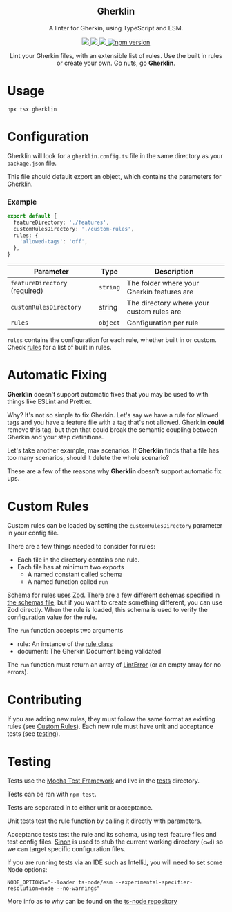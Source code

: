 <h2 align="center">Gherklin</h2>

<p align="center">
    A linter for Gherkin, using TypeScript and ESM.
</p>

<p align="center">
<a href="https://github.com/cjmarkham/Gherklin/actions/workflows/tests.yml">
    <img src="https://github.com/cjmarkham/gherkin-lint/actions/workflows/tests.yml/badge.svg">
</a>

<a href="https://github.com/cjmarkham/Gherklin/actions/workflows/linting.yml">
    <img src="https://github.com/cjmarkham/gherkin-lint/actions/workflows/linting.yml/badge.svg">
</a>

<a href="https://github.com/prettier/prettier/tree/c067d27673c6d97d9037eb9b13b74bd8c9324be2?tab=readme-ov-file#badge">
    <img src="https://img.shields.io/badge/code_style-prettier-ff69b4.svg?style=flat-square)](https://github.com/prettier/prettier">
</a>

<a href="https://www.npmjs.com/package/gherklin">
    <img alt="npm version" src="https://img.shields.io/npm/v/gherklin.svg">
</a>

</p>

<p align="center">
Lint your Gherkin files, with an extensible list of rules. Use the built in rules or create your own. Go nuts, go <strong>Gherklin</strong>.
</p>

# Usage

```shell
npx tsx gherklin
```

# Configuration

Gherklin will look for a `gherklin.config.ts` file in the same directory as your `package.json` file.

This file should default export an object, which contains the parameters for Gherklin.

### Example
```typescript
export default {
  featureDirectory: './features',
  customRulesDirectory: './custom-rules',
  rules: {
    'allowed-tags': 'off',
  },
}
```

| Parameter                     | Type     | Description                                |
|-------------------------------|----------|--------------------------------------------|
| `featureDirectory` (required) | `string` | The folder where your Gherkin features are |
| `customRulesDirectory`        | string   | The directory where your custom rules are  |
| `rules`                       | `object` | Configuration per rule                     |

`rules` contains the configuration for each rule, whether built in or custom. Check [rules](./src/rules) for a list of built in rules.

# Automatic Fixing
**Gherklin** doesn't support automatic fixes that you may be used to with things like ESLint and Prettier.

Why? It's not so simple to fix Gherkin. 
Let's say we have a rule for allowed tags and you have a feature file with a tag that's not allowed. Gherklin
**could** remove this tag, but then that could break the semantic coupling between Gherkin and your step definitions.

Let's take another example, max scenarios. If **Gherklin** finds that a file has too many scenarios, should it delete the whole scenario?

These are a few of the reasons why **Gherklin** doesn't support automatic fix ups.

# Custom Rules
Custom rules can be loaded by setting the `customRulesDirectory` parameter in your config file.

There are a few things needed to consider for rules:
- Each file in the directory contains one rule.
- Each file has at minimum two exports
  - A named constant called schema 
  - A named function called `run`
  
Schema for rules uses [Zod](https://github.com/colinhacks/zod). There are a few different schemas specified in [the schemas file](./src/schema.ts), but if you
want to create something different, you can use Zod directly.
When the rule is loaded, this schema is used to verify the configuration value for the rule.

The `run` function accepts two arguments
- rule: An instance of the [rule class](./src/rule.ts)
- document: The Gherkin Document being validated

The `run` function must return an array of [LintError](./src/error.ts) (or an empty array for no errors).

# Contributing

If you are adding new rules, they must follow the same format as existing rules (see [Custom Rules](#custom-rules)).
Each new rule must have unit and acceptance tests (see [testing](#testing)).

# Testing

Tests use the [Mocha Test Framework](https://mochajs.org/) and live in the [tests](./tests) directory.

Tests can be ran with `npm test`.

Tests are separated in to either unit or acceptance.

Unit tests test the rule function by calling it directly with parameters.

Acceptance tests test the rule and its schema, using test feature files and test config files.
[Sinon](https://sinonjs.org/) is used to stub the current working directory (`cwd`) so we can target specific configuration files.

If you are running tests via an IDE such as IntelliJ, you will need to set some Node options:

```shell
NODE_OPTIONS="--loader ts-node/esm --experimental-specifier-resolution=node --no-warnings"
```

More info as to why can be found on the [ts-node repository](https://github.com/TypeStrong/ts-node/issues/1007)
